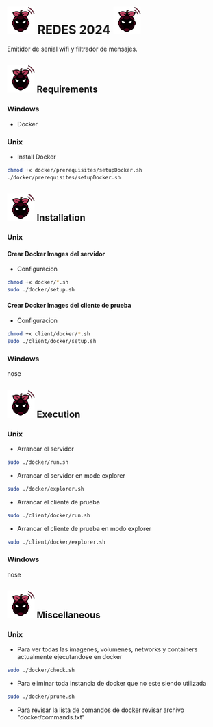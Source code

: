 # <img src="container/assets/img/logo.png" alt="raspe logo" width="64"/> REDES 2024 <img src="container/assets/img/logo.png" alt="raspe logo" width="64"/>
Emitidor de senial wifi y filtrador de mensajes.

## <img src="container/assets/img/logo.png" alt="raspe logo" width="64"/> Requirements

### Windows
- Docker

### Unix
- Install Docker
```bash
chmod +x docker/prerequisites/setupDocker.sh
./docker/prerequisites/setupDocker.sh
```


## <img src="container/assets/img/logo.png" alt="raspe logo" width="64"/> Installation

### Unix

#### Crear Docker Images del servidor

- Configuracion
```bash
chmod +x docker/*.sh
sudo ./docker/setup.sh
```

#### Crear Docker Images del cliente de prueba
- Configuracion
```bash
chmod +x client/docker/*.sh
sudo ./client/docker/setup.sh
```

### Windows

nose

## <img src="container/assets/img/logo.png" alt="raspe logo" width="64"/> Execution

### Unix

- Arrancar el servidor
```bash
sudo ./docker/run.sh
```
- Arrancar el servidor en mode explorer
```bash
sudo ./docker/explorer.sh
```

- Arrancar el cliente de prueba
```bash
sudo ./client/docker/run.sh
```
- Arrancar el cliente de prueba en modo explorer
```bash
sudo ./client/docker/explorer.sh
```

### Windows

nose

## <img src="container/assets/img/logo.png" alt="raspe logo" width="64"/> Miscellaneous

### Unix

- Para ver todas las imagenes, volumenes, networks y containers actualmente ejecutandose en docker
```bash
sudo ./docker/check.sh
```

- Para eliminar toda instancia de docker que no este siendo utilizada
```bash
sudo ./docker/prune.sh
```

- Para revisar la lista de comandos de docker revisar archivo "docker/commands.txt"